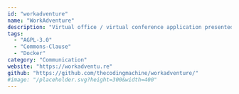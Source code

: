 ```yaml
---
id: "workadventure"
name: "WorkAdventure"
description: "Virtual office / virtual conference application presented as a 16-bit RPG video game."
tags:
  - "AGPL-3.0"
  - "Commons-Clause"
  - "Docker"
category: "Communication"
website: "https://workadventu.re"
github: "https://github.com/thecodingmachine/workadventure/"
#image: "/placeholder.svg?height=300&width=400"
---
```


